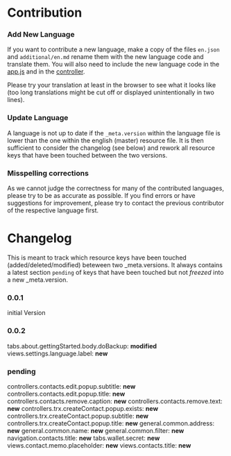 ﻿Contribution
============

### Add New Language

If you want to contribute a new language, make a copy of the files `en.json` and `additional/en.md` rename them with the new language code and translate them.
You will also need to include the new language code in the [app.js](../js/app.js#L109-L114) and in the [controller](../js/controllers/controllers.js#L139-L142).

Please try your translation at least in the browser to see what it looks like (too long translations might be cut off or displayed unintentionally in two lines).

### Update Language

A language is not up to date if the `_meta.version` within the language file is lower than the one within the english (master) resource file.
It is then sufficient to consider the changelog (see below) and rework all resource keys that have been touched between the two versions.

### Misspelling corrections

As we cannot judge the correctness for many of the contributed languages, please try to be as accurate as possible.
If you find errors or have suggestions for improvement, please try to contact the previous contributor of the respective language first.

Changelog
=========

This is meant to track which resource keys have been touched (added/deleted/modified) beteween two _meta.versions.
It always contains a latest section `pending` of keys that have been touched but not *freezed* into a new _meta.version.

### 0.0.1

initial Version

### 0.0.2

tabs.about.gettingStarted.body.doBackup: **modified**
views.settings.language.label: **new**

### pending

controllers.contacts.edit.popup.subtitle: **new**
controllers.contacts.edit.popup.title: **new**
controllers.contacts.remove.caption: **new**
controllers.contacts.remove.text: **new**
controllers.trx.createContact.popup.exists: **new**
controllers.trx.createContact.popup.subtitle: **new**
controllers.trx.createContact.popup.title: **new**
general.common.address: **new**
general.common.name: **new**
general.common.filter: **new**
navigation.contacts.title: **new**
tabs.wallet.secret: **new**
views.contact.memo.placeholder: **new**
views.contacts.title: **new**